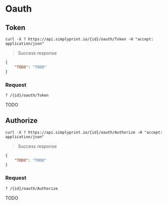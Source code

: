 # Oauth

## Token

```shell
curl -X ? https://api.simplyprint.io/{id}/oauth/Token -H "accept: application/json"
```

> Success response

```json
{
    "TODO": "TODO"
}
```

### Request

`? /{id}/oauth/Token`

TODO

## Authorize

```shell
curl -X ? https://api.simplyprint.io/{id}/oauth/Authorize -H "accept: application/json"
```

> Success response

```json
{
    "TODO": "TODO"
}
```

### Request

`? /{id}/oauth/Authorize`

TODO
